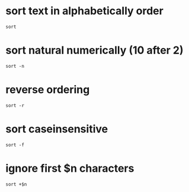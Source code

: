 # sort text in alphabetically order

    sort

# sort natural numerically (10 after 2)

    sort -n

# reverse ordering

    sort -r

# sort caseinsensitive

    sort -f

# ignore first $n characters

    sort +$n
